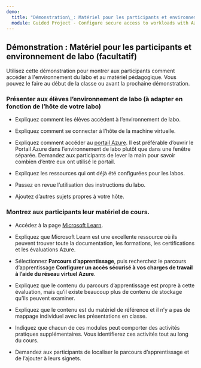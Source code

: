 ```yaml
---
demo:
  title: "Démonstration\_: Matériel pour les participants et environnement de labo (facultatif)"
  module: Guided Project - Configure secure access to workloads with Azure virtual networking services
---
```

## Démonstration : Matériel pour les participants et environnement de labo (facultatif)

Utilisez cette démonstration pour montrer aux participants comment accéder à l'environnement du labo et au matériel pédagogique. Vous pouvez le faire au début de la classe ou avant la prochaine démonstration. 

### Présenter aux élèves l’environnement de labo (à adapter en fonction de l’hôte de votre labo)

- Expliquez comment les élèves accèdent à l’environnement de labo. 

- Expliquez comment se connecter à l’hôte de la machine virtuelle.

- Expliquez comment accéder au [portail Azure](https://portal.azure.com). Il est préférable d’ouvrir le Portail Azure dans l’environnement de labo plutôt que dans une fenêtre séparée. Demandez aux participants de lever la main pour savoir combien d’entre eux ont utilisé le portail. 

- Expliquez les ressources qui ont déjà été configurées pour les labos.

- Passez en revue l’utilisation des instructions du labo. 

- Ajoutez d’autres sujets propres à votre hôte. 

### Montrez aux participants leur matériel de cours.

- Accédez à la page [Microsoft Learn](https://learn.microsoft.com).

- Expliquez que Microsoft Learn est une excellente ressource où ils peuvent trouver toute la documentation, les formations, les certifications et les évaluations Azure. 

- Sélectionnez **Parcours d’apprentissage**, puis recherchez le parcours d’apprentissage **Configurer un accès sécurisé à vos charges de travail à l’aide du réseau virtuel Azure**.

- Expliquez que le contenu du parcours d’apprentissage est propre à cette évaluation, mais qu’il existe beaucoup plus de contenu de stockage qu’ils peuvent examiner.

- Expliquez que le contenu est du matériel de référence et il n’y a pas de mappage individuel avec les présentations en classe.

- Indiquez que chacun de ces modules peut comporter des activités pratiques supplémentaires. Vous identifierez ces activités tout au long du cours. 

- Demandez aux participants de localiser le parcours d’apprentissage et de l’ajouter à leurs signets.

 